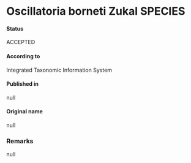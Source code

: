 Oscillatoria borneti Zukal SPECIES
=======

#### Status
ACCEPTED

#### According to
Integrated Taxonomic Information System

#### Published in
null

#### Original name
null

### Remarks
null